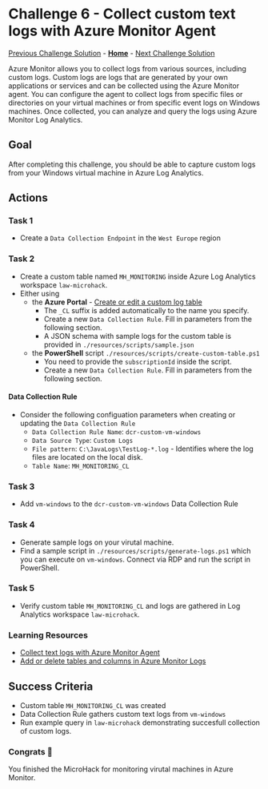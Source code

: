 # Challenge 6 - Collect custom text logs with Azure Monitor Agent

[Previous Challenge Solution](challenge-05.md) - **[Home](../Readme.md)** - [Next Challenge Solution](finish.md)

Azure Monitor allows you to collect logs from various sources, including custom logs. Custom logs are logs that are generated by your own applications or services and can be collected using the Azure Monitor agent. You can configure the agent to collect logs from specific files or directories on your virtual machines or from specific event logs on Windows machines. Once collected, you can analyze and query the logs using Azure Monitor Log Analytics.

## Goal

After completing this challenge, you should be able to capture custom logs from your Windows virtual machine in Azure Log Analytics.

## Actions

### Task 1

- Create a `Data Collection Endpoint` in the `West Europe` region

### Task 2

- Create a custom table named `MH_MONITORING` inside Azure Log Analytics workspace `law-microhack`.
- Either using
  - the **Azure Portal** - [Create or edit a custom log table](https://docs.microsoft.com/en-us/azure/azure-monitor/logs/data-platform-logs#custom-tables)
    - The `_CL` suffix is added automatically to the name you specify.
    - Create a new `Data Collection Rule`. Fill in parameters from the following section.
    - A JSON schema with sample logs for the custom table is provided in `./resources/scripts/sample.json`
  - the **PowerShell** script `./resources/scripts/create-custom-table.ps1`
    - You need to provide the `subscriptionId` inside the script.
    - Create a new `Data Collection Rule`. Fill in parameters from the following section.

#### Data Collection Rule

- Consider the following configuation parameters when creating or updating the `Data Collection Rule`
  - `Data Collection Rule Name`: `dcr-custom-vm-windows`
  - `Data Source Type`: `Custom Logs`
  - `File pattern`: `C:\JavaLogs\TestLog-*.log` - Identifies where the log files are located on the local disk.
  - `Table Name`: `MH_MONITORING_CL`

### Task 3

- Add `vm-windows` to the `dcr-custom-vm-windows` Data Collection Rule

### Task 4

- Generate sample logs on your virutal machine.
- Find a sample script in `./resources/scripts/generate-logs.ps1` which you can execute on `vm-windows`. Connect via RDP and run the script in PowerShell.

### Task 5

- Verify custom table `MH_MONITORING_CL` and logs are gathered in Log Analytics workspace `law-microhack`.

### Learning Resources

- [Collect text logs with Azure Monitor Agent](https://learn.microsoft.com/en-us/azure/azure-monitor/agents/data-collection-text-log?tabs=portal)
- [Add or delete tables and columns in Azure Monitor Logs](https://learn.microsoft.com/en-us/azure/azure-monitor/logs/create-custom-table?tabs=azure-portal-1%2Cazure-portal-2%2Cazure-portal-3)

## Success Criteria

- Custom table `MH_MONITORING_CL` was created
- Data Collection Rule gathers custom text logs from `vm-windows`
- Run example query in `law-microhack` demonstrating succesfull collection of custom logs.

### Congrats :partying_face:

You finished the MicroHack for monitoring virutal machines in Azure Monitor.
